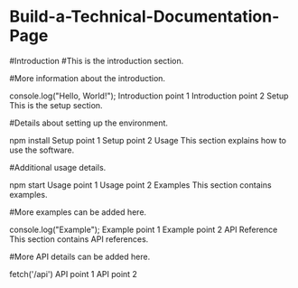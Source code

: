 # Build-a-Technical-Documentation-Page
#Introduction
#This is the introduction section.

#More information about the introduction.

console.log("Hello, World!");
Introduction point 1
Introduction point 2
Setup
This is the setup section.

#Details about setting up the environment.

npm install
Setup point 1
Setup point 2
Usage
This section explains how to use the software.

#Additional usage details.

npm start
Usage point 1
Usage point 2
Examples
This section contains examples.

#More examples can be added here.

console.log("Example");
Example point 1
Example point 2
API Reference
This section contains API references.

#More API details can be added here.

fetch('/api')
API point 1
API point 2
